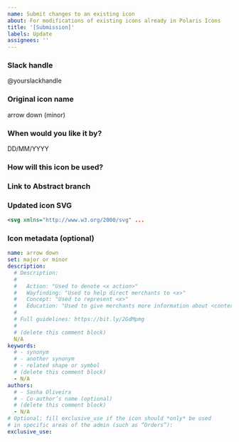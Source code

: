 ```yaml
---
name: Submit changes to an existing icon
about: For modifications of existing icons already in Polaris Icons
title: '[Submission]'
labels: Update
assignees: ''
---
```


<!--
Follow this template to change an existing icon.

You should already understand the impact of this change,
where the icon is used, etc.

Any questions?
- https://vault.shopify.com/Polaris-icon-creation-guidelines
- #polaris-icons on Slack
-->

### Slack handle

@yourslackhandle

### Original icon name

arrow down (minor)

### When would you like it by?

DD/MM/YYYY

### How will this icon be used?

<!--
Please include any relevant images, the reason you are
creating this icon, and any additional context.
-->

### Link to Abstract branch

<!--
Make sure you’ve created a branch with your new icon
inside of Abstract (Polaris - Icons project) and link it here
-->

### Updated icon SVG

<!--
Link to the SVG file (you can host it in Google Drive)
or paste the SVG code below:
-->

```xml
<svg xmlns="http://www.w3.org/2000/svg" ...
```

### Icon metadata (optional)

<!--
If the icon metadata needs to be updated,
copy and paste it from the appropriate `.yml` file, located in:
https://github.com/Shopify/polaris-icons/tree/master/packages/polaris-icons-raw/icons/polaris
then apply the changes below.
-->

```yml
name: arrow down
set: major or minor
description:
  # Description:
  #
  #   Action: "Used to denote <x action>"
  #   Wayfinding: "Used to help direct merchants to <x>"
  #   Concept: "Used to represent <x>"
  #   Education: "Used to give merchants more information about <context x>"
  #
  # Full guidelines: https://bit.ly/2GdMpmg
  #
  # (delete this comment block)
  N/A
keywords:
  # - synonym
  # - another synonym
  # - related shape or symbol
  # (delete this comment block)
  - N/A
authors:
  # - Sasha Oliveira
  # - Co-author’s name (optional)
  # (delete this comment block)
  - N/A
# Optional: fill exclusive_use if the icon should *only* be used
# in specific areas of the admin (such as “Orders”):
exclusive_use:
```
